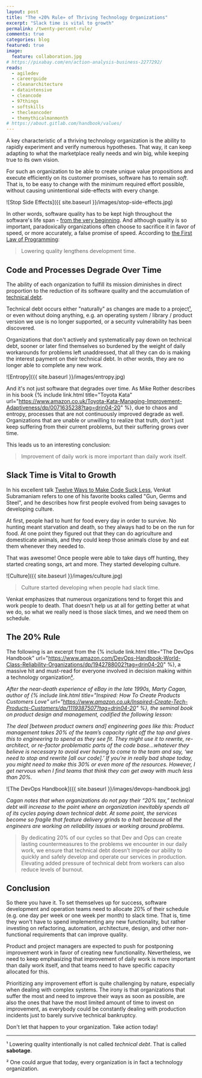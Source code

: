 ```yaml
---
layout: post
title: "The «20% Rule» of Thriving Technology Organizations"
excerpt: "Slack time is vital to growth"
permalink: /twenty-percent-rule/
comments: true
categories: blog
featured: true
image:
  feature: collaboration.jpg
# https://pixabay.com/en/action-analysis-business-2277292/
reads:
  - agiledev
  - careerguide
  - cleanarchitecture
  - dataintensive
  - cleancode
  - 97things
  - softskills
  - thecleancoder
  - themythicalmanmonth
# https://about.gitlab.com/handbook/values/
---
```


A key characteristic of a thriving technology organization is the ability to rapidly experiment and verify numerous hypotheses. That way, it can keep adapting to what the marketplace really needs and win big, while keeping true to its own vision.

For such an organization to be able to create unique value propositions and execute efficiently on its customer promises, software has to remain *soft*. That is, to be easy to change with the minimum required effort possible, without causing unintentional side-effects with every change.

![Stop Side Effects]({{ site.baseurl }}/images/stop-side-effects.jpg)

In other words, software quality has to be kept high throughout the software's life span - [from the very beginning](http://blog.drinkbird.com/all-about-results). And although quality is so important, paradoxically organizations often choose to sacrifice it in favor of speed, or more accurately, a false promise of speed. According to [the First Law of Programming](http://wiki.c2.com/?FirstLawOfProgramming):

> Lowering quality lengthens development time.

## Code and Processes Degrade Over Time

The ability of each organization to fulfill its mission diminishes in direct proportion to the reduction of its software quality and the accumulation of [technical debt](http://wiki.c2.com/?WardExplainsDebtMetaphor).

Technical debt occurs either "naturally" as changes are made to a project[¹](#ex1), or even without doing anything, e.g. an operating system / library / product version we use is no longer supported, or a security vulnerability has been discovered.

Organizations that don't actively and systematically pay down on technical debt, sooner or later find themselves so burdened by the weight of daily workarounds for problems left unaddressed, that all they can do is making the interest payment on their technical debt. In other words, they are no longer able to complete any new work.

![Entropy]({{ site.baseurl }}/images/entropy.jpg)

And it's not just software that degrades over time. As Mike Rother describes in his book {% include link.html title="Toyota Kata" url="https://www.amazon.co.uk/Toyota-Kata-Managing-Improvement-Adaptiveness/dp/0071635238?tag=drin04-20" %}, due to chaos and entropy, processes that are not continuously improved degrade as well. Organizations that are unable or unwilling to realize that truth, don't just keep suffering from their current problems, but their suffering grows over time.

This leads us to an interesting conclusion:

> Improvement of daily work is more important than daily work itself.

## Slack Time is Vital to Growth

In his excellent talk [Twelve Ways to Make Code Suck Less](https://www.youtube.com/watch?v=nVZE53IYi4w), Venkat Subramaniam refers to one of his favorite books called "Gun, Germs and Steel", and he describes how first people evolved from being savages to developing culture.

At first, people had to hunt for food every day in order to survive. No hunting meant starvation and death, so they always had to be on the run for food. At one point they figured out that they can do agriculture and domesticate animals, and they could keep those animals close by and eat them whenever they needed to.

That was awesome! Once people were able to take days off hunting, they started creating songs, art and more. They started developing culture.

![Culture]({{ site.baseurl }}/images/culture.jpg)

> Culture started developing when people had slack time.

Venkat emphasizes that numerous organizations tend to forget this and work people to death. That doesn't help us at all for getting better at what we do, so what we really need is those slack times, and we need them on schedule.

## The 20% Rule

The following is an excerpt from the {% include link.html title="The DevOps Handbook" url="https://www.amazon.com/DevOps-Handbook-World-Class-Reliability-Organizations/dp/1942788002?tag=drin04-20" %}, a massive hit and must-read for everyone involved in decision making within a technology organization[²](#ex2).

*After the near-death experience of eBay in the late 1990s, Marty Cagan, author of {% include link.html title="Inspired: How To Create Products Customers Love" url="https://www.amazon.co.uk/Inspired-Create-Tech-Products-Customers/dp/1119387507?tag=drin04-20" %}, the seminal book on product design and management, codified the following lesson:*

*The deal [between product owners and] engineering goes like this: Product management takes 20% of the team’s capacity right off the top and gives this to engineering to spend as they see fit. They might use it to rewrite, re-architect, or re-factor problematic parts of the code base...whatever they believe is necessary to avoid ever having to come to the team and say, ‘we need to stop and rewrite [all our code].’ If you’re in really bad shape today, you might need to make this 30% or even more of the resources. However, I get nervous when I find teams that think they can get away with much less than 20%.*

![The DevOps Handbook]({{ site.baseurl }}/images/devops-handbook.jpg)

*Cagan notes that when organizations do not pay their “20% tax,” technical debt will increase to the point where an organization inevitably spends all of its cycles paying down technical debt. At some point, the services become so fragile that feature delivery grinds to a halt because all the engineers are working on reliability issues or working around problems.*

> By dedicating 20% of our cycles so that Dev and Ops can create lasting countermeasures to the problems we encounter in our daily work, we ensure that technical debt doesn’t impede our ability to quickly and safely develop and operate our services in production. Elevating added pressure of technical debt from workers can also reduce levels of burnout.

## Conclusion

So there you have it. To set themselves up for success, software development and operation teams need to allocate 20% of their schedule (e.g. one day per week or one week per month) to slack time. That is, time they won't have to spend implementing any new functionality, but rather investing on refactoring, automation, architecture, design, and other non-functional requirements that can improve quality.

Product and project managers are expected to push for postponing improvement work in favor of creating new functionality. Nevertheless, we need to keep emphasizing that improvement of daily work is more important than daily work itself, and that teams need to have specific capacity allocated for this.

Prioritizing any improvement effort is quite challenging by nature, especially when dealing with complex systems. The irony is that organizations that suffer the most and need to improve their ways as soon as possible, are also the ones that have the most limited amount of time to invest on improvement, as everybody could be constantly dealing with production incidents just to barely survive technical bankruptcy.

Don't let that happen to your organization. Take action today!

---

<div id="ex1"></div>

¹ Lowering quality intentionally is not called *technical debt*. That is called **sabotage**.

<div id="ex2"></div>

² One could argue that today, every organization is in fact a technology organization.

